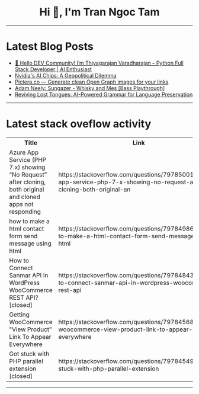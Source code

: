 <h1 align="center">Hi 👋, I'm Tran Ngoc Tam</h1>

---

# Latest Blog Posts 
<!-- BLOG-POST-LIST:START -->
- [🚀 Hello DEV Community! I’m Thiyagarajan Varadharajan – Python Full Stack Developer | AI Enthusiast](https://dev.to/thiyagu26v/hello-dev-community-im-thiyagarajan-varadharajan-python-full-stack-developer-ai-enthusiast-eb7)
- [Nvidia&#39;s AI Chips: A Geopolitical Dilemma](https://dev.to/yagyaraj_sharma_6cd410179/nvidias-ai-chips-a-geopolitical-dilemma-4nom)
- [Pictera.co — Generate clean Open Graph images for your links](https://dev.to/hamza_chebbah_0fe9e67a52a/picteraco-generate-clean-open-graph-images-for-your-links-150f)
- [Adam Neely: Sungazer - Whisky and Mes [Bass Playthrough]](https://dev.to/music_youtube/adam-neely-sungazer-whisky-and-mes-bass-playthrough-1359)
- [Reviving Lost Tongues: AI-Powered Grammar for Language Preservation](https://dev.to/arvind_sundararajan/reviving-lost-tongues-ai-powered-grammar-for-language-preservation-4km)
<!-- BLOG-POST-LIST:END -->

---

# Latest stack oveflow activity
<table>
  <tr><th>Title</th><th>Link</th></tr>
  <!-- STACKOVERFLOW:START --><tr><td>Azure App Service &lpar;PHP 7.x&rpar; showing “No Request” after cloning, both original and cloned apps not responding</td><td>https://stackoverflow.com/questions/79785001/azure-app-service-php-7-x-showing-no-request-after-cloning-both-original-an</td></tr><tr><td>how to make a html contact form send message using html</td><td>https://stackoverflow.com/questions/79784986/how-to-make-a-html-contact-form-send-message-using-html</td></tr><tr><td>How to Connect Sanmar API in WordPress WooCommerce REST API? [closed]</td><td>https://stackoverflow.com/questions/79784843/how-to-connect-sanmar-api-in-wordpress-woocommerce-rest-api</td></tr><tr><td>Getting WooCommerce &quot;View Product&quot; Link To Appear Everywhere</td><td>https://stackoverflow.com/questions/79784568/getting-woocommerce-view-product-link-to-appear-everywhere</td></tr><tr><td>Got stuck with PHP parallel extension [closed]</td><td>https://stackoverflow.com/questions/79784549/got-stuck-with-php-parallel-extension</td></tr><!-- STACKOVERFLOW:END -->
</table>

---


